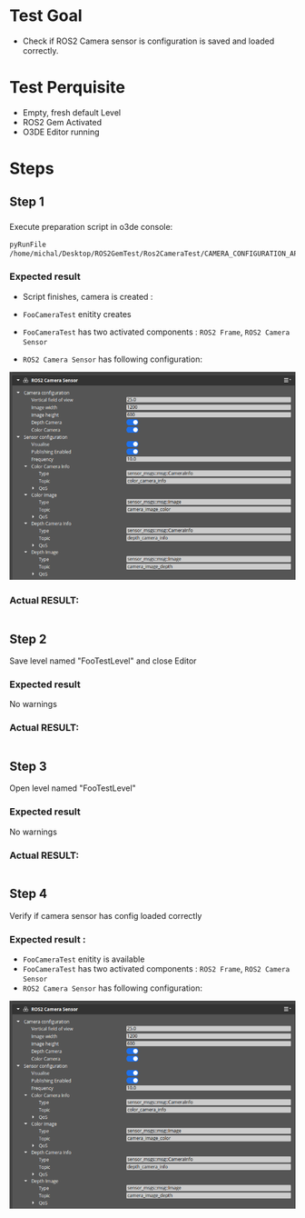 # Test Goal

 - Check if ROS2 Camera sensor is configuration is saved and loaded correctly.

# Test Perquisite

 - Empty, fresh default Level
 - ROS2 Gem Activated
 - O3DE Editor running

# Steps

## Step 1 

### 

Execute preparation script in o3de console:
```
pyRunFile /home/michal/Desktop/ROS2GemTest/Ros2CameraTest/CAMERA_CONFIGURATION_APPLIES/tools/PrepareTestComponent.py
```

### Expected result 

- Script finishes, camera is created : 

- `FooCameraTest` enitity creates
- `FooCameraTest` has two activated components : `ROS2 Frame`, `ROS2 Camera Sensor`
- `ROS2 Camera Sensor` has following configuration: 

![img](./images/Step1Result.png)

### **Actual RESULT:**

```

```

## Step 2

Save level named "FooTestLevel" and close Editor

### Expected result 

No warnings

### **Actual RESULT:**

```

```

## Step 3


Open level named "FooTestLevel"

### Expected result 

No warnings

### **Actual RESULT:**

```

```
## Step 4

Verify if camera sensor has config loaded correctly

### Expected result :
- `FooCameraTest` enitity is available
- `FooCameraTest` has two activated components : `ROS2 Frame`, `ROS2 Camera Sensor`
- `ROS2 Camera Sensor` has following configuration: 

![img](./images/Step1Result.png)
